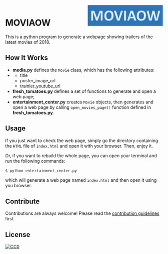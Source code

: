 <img src="./images/logo.png" align="right" title="MOVIAOW logo" width="240"/>

MOVIAOW
====




This is a python program to generate a webpage showing trailers of the latest movies of 2018.

## How It Works

- **media.py** defines the `Movie` class, which has the following attributes:
- - title
  - poster_image_url
  - trainler_youtube_url
- **fresh_tomatoes.py** defines a set of functions to generate and open a web page;
- **entertainment_center.py** creates `Movie` objects, then generates and open a web page by calling `open_movies_page()` function defined in **fresh_tomatoes.py**.


## Usage

If you just want to check the web page, simply go the directory containing the `HTML` file of `index.html` and open it with your browser. Then, enjoy it.

Or, if you want to rebuild the whole page, you can open your terminal and run the following commands:

```bash
$ python entertainment_center.py
```

which will generate a web page named `index.html` and then open it using you browser.

## Contribute

Contributions are always welcome! Please read the [contribution guidelines](#TBA) first.

## License

[![CC0](https://licensebuttons.net/p/zero/1.0/88x31.png)](https://creativecommons.org/publicdomain/zero/1.0/)


